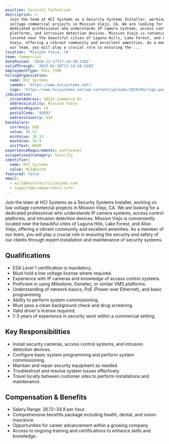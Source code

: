 ```yaml
---
position: Security Technician
description: >-
  Join the team at HCI Systems as a Security Systems Installer, working on low
  voltage commercial projects in Mission Viejo, CA. We are looking for a
  dedicated professional who understands IP camera systems, access control
  platforms, and intrusion detection devices. Mission Viejo is conveniently
  located near the beautiful cities of Laguna Hills, Lake Forest, and Aliso
  Viejo, offering a vibrant community and excellent amenities. As a member of
  our team, you will play a crucial role in ensuring the ...
location: 'Mission Viejo, CA'
team: Commercial
datePosted: '2024-12-27T17:14:38.528Z'
validThrough: '2025-01-28T17:14:38.528Z'
employmentType: FULL_TIME
hiringOrganization:
  name: HCI Systems
  sameAs: 'https://www.hcisystems.net/'
  logo: 'https://www.hcisystems.net/wp-content/uploads/2019/04/logo.png'
jobLocation:
  streetAddress: 10224 Commerce Dr.
  addressLocality: Mission Viejo
  addressRegion: CA
  postalCode: '92691'
  addressCountry: USA
baseSalary:
  currency: USD
  value: 30.52
  minValue: 26.13
  maxValue: 34.9
  unitText: HOUR
experienceRequirements: entryLevel
occupationalCategory: Security
identifier:
  name: HCI Systems
  value: HCIqm1x1m
featured: false
email:
  - will@bestelectricianjobs.com
  - support@primepartners.info
---
```




Join the team at HCI Systems as a Security Systems Installer, working on low voltage commercial projects in Mission Viejo, CA. We are looking for a dedicated professional who understands IP camera systems, access control platforms, and intrusion detection devices. Mission Viejo is conveniently located near the beautiful cities of Laguna Hills, Lake Forest, and Aliso Viejo, offering a vibrant community and excellent amenities. As a member of our team, you will play a crucial role in ensuring the security and safety of our clients through expert installation and maintenance of security systems.

## Qualifications

- ESA Level 1 certification is mandatory.
- Must hold a low voltage license where required.
- Experience with IP cameras and knowledge of access control systems.
- Proficient in using Milestone, Genetec, or similar VMS platforms.
- Understanding of network basics, PoE (Power over Ethernet), and basic programming.
- Ability to perform system commissioning.
- Must pass a clean background check and drug screening.
- Valid driver's license required.
- 1-3 years of experience in security work within a commercial setting.

## Key Responsibilities

- Install security cameras, access control systems, and intrusion detection devices.
- Configure basic system programming and perform system commissioning.
- Maintain and repair security equipment as needed.
- Troubleshoot and resolve system issues effectively.
- Travel locally between customer sites to perform installations and maintenance.

## Compensation & Benefits

- Salary Range: $26.13-$34.9 per hour.
- Comprehensive benefits package including health, dental, and vision insurance.
- Opportunities for career advancement within a growing company.
- Access to ongoing training and certifications to enhance skills and knowledge.
